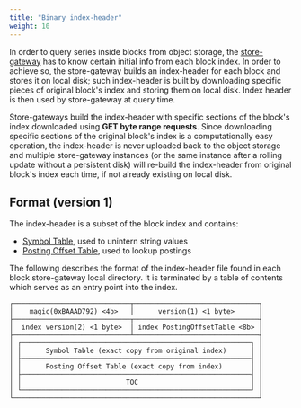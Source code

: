 ```yaml
---
title: "Binary index-header"
weight: 10
---
```


In order to query series inside blocks from object storage, the [store-gateway](./store-gateway.md) has to know certain initial info from each block index. In order to achieve so, the store-gateway builds an index-header for each block and stores it on local disk; such index-header is built by downloading specific pieces of original block's index and storing them on local disk. Index header is then used by store-gateway at query time.

Store-gateways build the index-header with specific sections of the block's index downloaded using **GET byte range requests**. Since downloading specific sections of the original block's index is a computationally easy operation, the index-header is never uploaded back to the object storage and multiple store-gateway instances (or the same instance after a rolling update without a persistent disk) will re-build the index-header from original block's index each time, if not already existing on local disk.

## Format (version 1)

The index-header is a subset of the block index and contains:

- [Symbol Table](https://github.com/prometheus/prometheus/blob/master/tsdb/docs/format/index.md#symbol-table), used to unintern string values
- [Posting Offset Table](https://github.com/prometheus/prometheus/blob/master/tsdb/docs/format/index.md#postings-offset-table), used to lookup postings

The following describes the format of the index-header file found in each block store-gateway local directory. It is terminated by a table of contents which serves as an entry point into the index.

```
┌─────────────────────────────┬───────────────────────────────┐
│    magic(0xBAAAD792) <4b>   │      version(1) <1 byte>      │
├─────────────────────────────┬───────────────────────────────┤
│  index version(2) <1 byte>  │ index PostingOffsetTable <8b> │
├─────────────────────────────┴───────────────────────────────┤
│ ┌─────────────────────────────────────────────────────────┐ │
│ │      Symbol Table (exact copy from original index)      │ │
│ ├─────────────────────────────────────────────────────────┤ │
│ │      Posting Offset Table (exact copy from index)       │ │
│ ├─────────────────────────────────────────────────────────┤ │
│ │                          TOC                            │ │
│ └─────────────────────────────────────────────────────────┘ │
└─────────────────────────────────────────────────────────────┘
```
